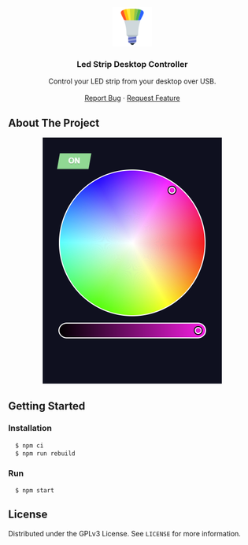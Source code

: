 <p align="center">
  <a href="https://github.com/seravifer/led-strip-desktop-controller">
    <img src="assets/icon.png" alt="Logo" width="80" height="80">
  </a>

  <h3 align="center">Led Strip Desktop Controller</h3>

  <p align="center">
    Control your LED strip from your desktop over USB.
    <br />
    <br />
    <a href="https://github.com/seravifer/led-strip-desktop-controller/issues">Report Bug</a>
    ·
    <a href="https://github.com/seravifer/led-strip-desktop-controller/issues">Request Feature</a>
  </p>
</p>

## About The Project
<p align="center">
  <img src="assets/screenshot.png" alt="Screenshot">
</p>

## Getting Started
### Installation
```
  $ npm ci
  $ npm run rebuild
```

### Run
```
  $ npm start
```


## License

Distributed under the GPLv3 License. See `LICENSE` for more information.